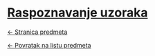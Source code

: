 # [Raspoznavanje uzoraka](https://www.github.com/studosi-fer/RASUZO)
[<- Stranica predmeta](https://www.fer.unizg.hr/predmet/rasuzo_a)

[<- Povratak na listu predmeta](https://www.github.com/studosi/FER)
